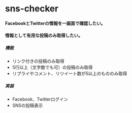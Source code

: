 # sns-checker

#### FacebookとTwitterの情報を一画面で確認したい。
#### 情報として有用な投稿のみ取得したい。

##### 機能

+ リンク付きの投稿のみ取得
+ 5行以上（文字数でも可）の投稿のみ取得
+ リプライやコメント、リツイート数が5以上のもののみ取得

##### 実装

+ Facebook、Twitterログイン
+ SNSの投稿表示
